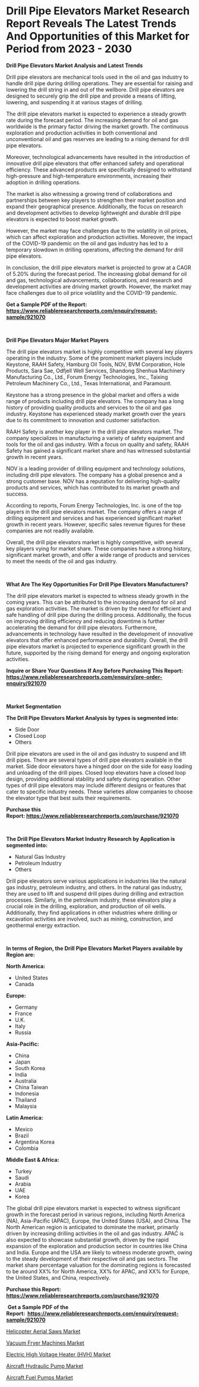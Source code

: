<p><h1>Drill Pipe Elevators Market Research Report Reveals The Latest Trends And Opportunities of this Market for Period from 2023 - 2030</h1></p><p><strong>Drill Pipe Elevators Market Analysis and Latest Trends</strong></p>
<p><p>Drill pipe elevators are mechanical tools used in the oil and gas industry to handle drill pipe during drilling operations. They are essential for raising and lowering the drill string in and out of the wellbore. Drill pipe elevators are designed to securely grip the drill pipe and provide a means of lifting, lowering, and suspending it at various stages of drilling.</p><p>The drill pipe elevators market is expected to experience a steady growth rate during the forecast period. The increasing demand for oil and gas worldwide is the primary factor driving the market growth. The continuous exploration and production activities in both conventional and unconventional oil and gas reserves are leading to a rising demand for drill pipe elevators.</p><p>Moreover, technological advancements have resulted in the introduction of innovative drill pipe elevators that offer enhanced safety and operational efficiency. These advanced products are specifically designed to withstand high-pressure and high-temperature environments, increasing their adoption in drilling operations.</p><p>The market is also witnessing a growing trend of collaborations and partnerships between key players to strengthen their market position and expand their geographical presence. Additionally, the focus on research and development activities to develop lightweight and durable drill pipe elevators is expected to boost market growth.</p><p>However, the market may face challenges due to the volatility in oil prices, which can affect exploration and production activities. Moreover, the impact of the COVID-19 pandemic on the oil and gas industry has led to a temporary slowdown in drilling operations, affecting the demand for drill pipe elevators.</p><p>In conclusion, the drill pipe elevators market is projected to grow at a CAGR of 5.20% during the forecast period. The increasing global demand for oil and gas, technological advancements, collaborations, and research and development activities are driving market growth. However, the market may face challenges due to oil price volatility and the COVID-19 pandemic.</p></p>
<p><strong>Get a Sample PDF of the Report:&nbsp; <a href="https://www.reliableresearchreports.com/enquiry/request-sample/921070">https://www.reliableresearchreports.com/enquiry/request-sample/921070</a></strong></p>
<p>&nbsp;</p>
<p><strong>Drill Pipe Elevators Major Market Players</strong></p>
<p><p>The drill pipe elevators market is highly competitive with several key players operating in the industry. Some of the prominent market players include Keystone, RAAH Safety, Hamburg Oil Tools, NOV, BVM Corporation, Hole Products, Sara Sae, Odfjell Well Services, Shandong Shenhua Machinery Manufacturing Co., Ltd., Forum Energy Technologies, Inc., Taixing Petroleum Machinery Co., Ltd., Texas International, and Paramount.</p><p>Keystone has a strong presence in the global market and offers a wide range of products including drill pipe elevators. The company has a long history of providing quality products and services to the oil and gas industry. Keystone has experienced steady market growth over the years due to its commitment to innovation and customer satisfaction.</p><p>RAAH Safety is another key player in the drill pipe elevators market. The company specializes in manufacturing a variety of safety equipment and tools for the oil and gas industry. With a focus on quality and safety, RAAH Safety has gained a significant market share and has witnessed substantial growth in recent years.</p><p>NOV is a leading provider of drilling equipment and technology solutions, including drill pipe elevators. The company has a global presence and a strong customer base. NOV has a reputation for delivering high-quality products and services, which has contributed to its market growth and success.</p><p>According to reports, Forum Energy Technologies, Inc. is one of the top players in the drill pipe elevators market. The company offers a range of drilling equipment and services and has experienced significant market growth in recent years. However, specific sales revenue figures for these companies are not readily available.</p><p>Overall, the drill pipe elevators market is highly competitive, with several key players vying for market share. These companies have a strong history, significant market growth, and offer a wide range of products and services to meet the needs of the oil and gas industry.</p></p>
<p>&nbsp;</p>
<p><strong>What Are The Key Opportunities For Drill Pipe Elevators Manufacturers?</strong></p>
<p><p>The drill pipe elevators market is expected to witness steady growth in the coming years. This can be attributed to the increasing demand for oil and gas exploration activities. The market is driven by the need for efficient and safe handling of drill pipe during the drilling process. Additionally, the focus on improving drilling efficiency and reducing downtime is further accelerating the demand for drill pipe elevators. Furthermore, advancements in technology have resulted in the development of innovative elevators that offer enhanced performance and durability. Overall, the drill pipe elevators market is projected to experience significant growth in the future, supported by the rising demand for energy and ongoing exploration activities.</p></p>
<p><strong>Inquire or Share Your Questions If Any Before Purchasing This Report: <a href="https://www.reliableresearchreports.com/enquiry/pre-order-enquiry/921070">https://www.reliableresearchreports.com/enquiry/pre-order-enquiry/921070</a></strong></p>
<p>&nbsp;</p>
<p><strong>Market Segmentation</strong></p>
<p><strong>The Drill Pipe Elevators Market Analysis by types is segmented into:</strong></p>
<p><ul><li>Side Door</li><li>Closed Loop</li><li>Others</li></ul></p>
<p><p>Drill pipe elevators are used in the oil and gas industry to suspend and lift drill pipes. There are several types of drill pipe elevators available in the market. Side door elevators have a hinged door on the side for easy loading and unloading of the drill pipes. Closed loop elevators have a closed loop design, providing additional stability and safety during operation. Other types of drill pipe elevators may include different designs or features that cater to specific industry needs. These varieties allow companies to choose the elevator type that best suits their requirements.</p></p>
<p><strong>Purchase this Report:&nbsp;<a href="https://www.reliableresearchreports.com/purchase/921070">https://www.reliableresearchreports.com/purchase/921070</a></strong></p>
<p>&nbsp;</p>
<p><strong>The Drill Pipe Elevators Market Industry Research by Application is segmented into:</strong></p>
<p><ul><li>Natural Gas Industry</li><li>Petroleum Industry</li><li>Others</li></ul></p>
<p><p>Drill pipe elevators serve various applications in industries like the natural gas industry, petroleum industry, and others. In the natural gas industry, they are used to lift and suspend drill pipes during drilling and extraction processes. Similarly, in the petroleum industry, these elevators play a crucial role in the drilling, exploration, and production of oil wells. Additionally, they find applications in other industries where drilling or excavation activities are involved, such as mining, construction, and geothermal energy extraction.</p></p>
<p>&nbsp;</p>
<p><strong>In terms of Region, the Drill Pipe Elevators Market Players available by Region are:</strong></p>
<p>
    <p> <strong> North America: </strong>
        <ul>
            <li>United States</li>
            <li>Canada</li>
        </ul>
        </p> 
    <p> <strong> Europe: </strong>
        <ul>
            <li>Germany</li>
            <li>France</li>
            <li>U.K.</li>
            <li>Italy</li>
            <li>Russia</li>
        </ul>
        </p> 
    <p> <strong> Asia-Pacific: </strong>
        <ul>
            <li>China</li>
            <li>Japan</li>
            <li>South Korea</li>
            <li>India</li>
            <li>Australia</li>
            <li>China Taiwan</li>
            <li>Indonesia</li>
            <li>Thailand</li>
            <li>Malaysia</li>
        </ul>
        </p> 
    <p> <strong> Latin America: </strong>
        <ul>
            <li>Mexico</li>
            <li>Brazil</li>
            <li>Argentina Korea</li>
            <li>Colombia</li>
        </ul>
        </p> 
    <p> <strong> Middle East & Africa: </strong>
        <ul>
            <li>Turkey</li>
            <li>Saudi</li>
            <li>Arabia</li>
            <li>UAE</li>
            <li>Korea</li>
        </ul>
    </p>
    </p>
<p><p>The global drill pipe elevators market is expected to witness significant growth in the forecast period in various regions, including North America (NA), Asia-Pacific (APAC), Europe, the United States (USA), and China. The North American region is anticipated to dominate the market, primarily driven by increasing drilling activities in the oil and gas industry. APAC is also expected to showcase substantial growth, driven by the rapid expansion of the exploration and production sector in countries like China and India. Europe and the USA are likely to witness moderate growth, owing to the steady development of their respective oil and gas sectors. The market share percentage valuation for the dominating regions is forecasted to be around XX% for North America, XX% for APAC, and XX% for Europe, the United States, and China, respectively.</p></p>
<p><strong>Purchase this Report: <a href="https://www.reliableresearchreports.com/purchase/921070">https://www.reliableresearchreports.com/purchase/921070</a></strong></p>
<p>&nbsp;<strong>Get a Sample PDF of the Report:&nbsp;&nbsp;<a href="https://www.reliableresearchreports.com/enquiry/request-sample/921070">https://www.reliableresearchreports.com/enquiry/request-sample/921070</a></strong></p>
<p><strong></strong></p>
<p><p><a href="https://www.linkedin.com/pulse/helicopter-aerial-saws-market-share-amp-new-trends-analysis-i9tkf/">Helicopter Aerial Saws Market</a></p><p><a href="https://www.linkedin.com/pulse/vacuum-fryer-machines-market-size-share-global-mrqnf/">Vacuum Fryer Machines Market</a></p><p><a href="https://github.com/dringals/Market-Research-Report-List-1/blob/main/electric-high-voltage-heater-hvh-market.md">Electric High Voltage Heater (HVH) Market</a></p><p><a href="https://medium.com/@sarademiri71/aircraft-hydraulic-pump-market-analysis-and-sze-forecasted-for-period-from-2023-to-2030-b72a28eda900">Aircraft Hydraulic Pump Market</a></p><p><a href="https://medium.com/@anilaxhafa2022/aircraft-fuel-pumps-market-size-reveals-the-best-marketing-channels-in-global-industry-53abdc875945">Aircraft Fuel Pumps Market</a></p></p>
